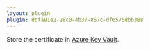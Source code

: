 ```yaml
---
layout: plugin
plugin: dbfa91e2-28c0-4b37-857c-df6575dbb388
---
```

Store the certificate in [Azure Key Vault](https://azure.microsoft.com/en-us/services/key-vault/).
